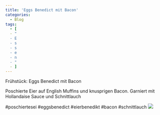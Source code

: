 ```yaml
---
title: 'Eggs Benedict mit Bacon'
categories:
  - Blog
tags:
  - [
  - "
  - E
  - s
  - s
  - e
  - n
  - "
  - ]
---
```


Frühstück: Eggs Benedict mit Bacon

Poschierte Eier auf English Muffins und knusprigen Bacon. Garniert mit Hollandaise Sauce und Schnittlauch

#poschiertesei #eggsbenedict #eierbenedikt #bacon #schnittlauch
![](..\..\.\assets\2021-01-23-eggsbenedict\1.jpg)
